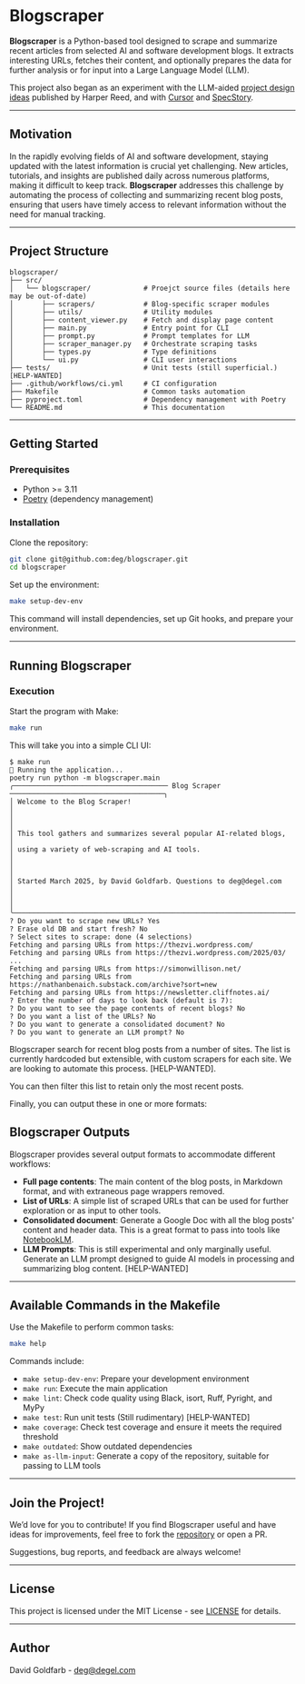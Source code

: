 # Blogscraper

**Blogscraper** is a Python-based tool designed to scrape and summarize recent articles
from selected AI and software development blogs. It extracts interesting URLs, fetches
their content, and optionally prepares the data for further analysis or for input into a
Large Language Model (LLM).

This project also began as an experiment with the LLM-aided
[project design ideas](https://harper.blog/2025/02/16/my-llm-codegen-workflow-atm/)
published by Harper Reed, and with [Cursor](https://www.cursor.com/) and
[SpecStory](https://specstory.com/).

---

## Motivation

In the rapidly evolving fields of AI and software development, staying updated with the
latest information is crucial yet challenging. New articles, tutorials, and insights are
published daily across numerous platforms, making it difficult to keep
track. **Blogscraper** addresses this challenge by automating the process of collecting
and summarizing recent blog posts, ensuring that users have timely access to relevant
information without the need for manual tracking.

---

## Project Structure

```plaintext
blogscraper/
├── src/
│   └── blogscraper/             # Proejct source files (details here may be out-of-date)
│       ├── scrapers/            # Blog-specific scraper modules
│       ├── utils/               # Utility modules
│       ├── content_viewer.py    # Fetch and display page content
│       ├── main.py              # Entry point for CLI
│       ├── prompt.py            # Prompt templates for LLM
│       ├── scraper_manager.py   # Orchestrate scraping tasks
│       ├── types.py             # Type definitions
│       └── ui.py                # CLI user interactions
├── tests/                       # Unit tests (still superficial.) [HELP-WANTED]
├── .github/workflows/ci.yml     # CI configuration
├── Makefile                     # Common tasks automation
├── pyproject.toml               # Dependency management with Poetry
└── README.md                    # This documentation
```

---

## Getting Started

### Prerequisites

- Python >= 3.11
- [Poetry](https://python-poetry.org/) (dependency management)

### Installation

Clone the repository:

```bash
git clone git@github.com:deg/blogscraper.git
cd blogscraper
```

Set up the environment:

```bash
make setup-dev-env
```

This command will install dependencies, set up Git hooks, and prepare your environment.

---

## Running Blogscraper

### Execution

Start the program with Make:

```bash
make run
```

This will take you into a simple CLI UI:

```plaintext
$ make run
🚀 Running the application...
poetry run python -m blogscraper.main
╭────────────────────────────────────── Blog Scraper ──────────────────────────────────────╮
│ Welcome to the Blog Scraper!                                                             │
│                                                                                          │
│ This tool gathers and summarizes several popular AI-related blogs,                       │
│ using a variety of web-scraping and AI tools.                                            │
│                                                                                          │
│ Started March 2025, by David Goldfarb. Questions to deg@degel.com                        │
│                                                                                          │
╰──────────────────────────────────────────────────────────────────────────────────────────╯
? Do you want to scrape new URLs? Yes
? Erase old DB and start fresh? No
? Select sites to scrape: done (4 selections)
Fetching and parsing URLs from https://thezvi.wordpress.com/
Fetching and parsing URLs from https://thezvi.wordpress.com/2025/03/
...
Fetching and parsing URLs from https://simonwillison.net/
Fetching and parsing URLs from https://nathanbenaich.substack.com/archive?sort=new
Fetching and parsing URLs from https://newsletter.cliffnotes.ai/
? Enter the number of days to look back (default is 7):
? Do you want to see the page contents of recent blogs? No
? Do you want a list of the URLs? No
? Do you want to generate a consolidated document? No
? Do you want to generate an LLM prompt? No

```

Blogscraper search for recent blog posts from a number of sites. The list is currently
hardcoded but extensible, with custom scrapers for each site. We are looking to automate
this process. [HELP-WANTED].

You can then filter this list to retain only the most recent posts.

Finally, you can output these in one or more formats:

## Blogscraper Outputs

Blogscraper provides several output formats to accommodate different workflows:

- **Full page contents**: The main content of the blog posts, in Markdown format, and
  with extraneous page wrappers removed.
- **List of URLs**: A simple list of scraped URLs that can be used for further
  exploration or as input to other tools.
- **Consolidated document**: Generate a Google Doc with all the blog posts' content and
  header data. This is a great format to pass into tools like
  [NotebookLM](https://notebooklm.google.com/).
- **LLM Prompts**: This is still experimental and only marginally useful. Generate an
  LLM prompt designed to guide AI models in processing and summarizing blog
  content. [HELP-WANTED]

---

## Available Commands in the Makefile

Use the Makefile to perform common tasks:

```bash
make help
```

Commands include:

- `make setup-dev-env`: Prepare your development environment
- `make run`: Execute the main application
- `make lint`: Check code quality using Black, isort, Ruff, Pyright, and MyPy
- `make test`: Run unit tests (Still rudimentary) [HELP-WANTED]
- `make coverage`: Check test coverage and ensure it meets the required threshold
- `make outdated`: Show outdated dependencies
- `make as-llm-input`: Generate a copy of the repository, suitable for passing to LLM tools

---

## Join the Project!

We’d love for you to contribute! If you find Blogscraper useful and have ideas for
improvements, feel free to fork the [repository](https://github.com/deg/blogscraper) or
open a PR.

Suggestions, bug reports, and feedback are always welcome!

---

## License

This project is licensed under the MIT License - see [LICENSE](LICENSE) for details.

---

## Author

David Goldfarb - [deg@degel.com](mailto:deg@degel.com)


